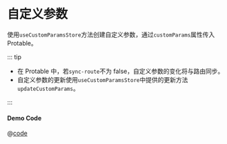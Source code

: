 # 自定义参数

使用`useCustomParamsStore`方法创建自定义参数，通过`customParams`属性传入 Protable。

::: tip

- 在 Protable 中，若`sync-route`不为 false，自定义参数的变化将与路由同步。
- 自定义参数的更新使用`useCustomParamsStore`中提供的更新方法`updateCustomParams`。

:::

<CustomParamsDemo />

#### Demo Code

@[code](../demo-components/CustomParamsDemo.vue)
